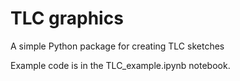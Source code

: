 # TLC graphics
A simple Python package for creating TLC sketches

Example code is in the TLC_example.ipynb notebook.
